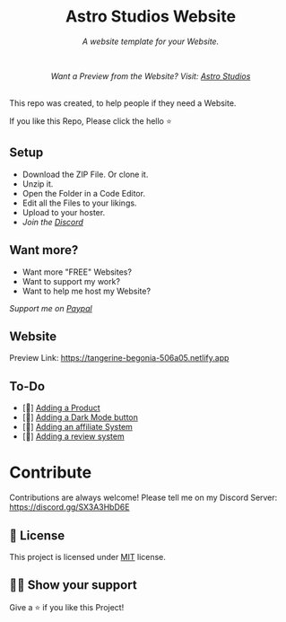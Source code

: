 <h1 align="center">Astro Studios Website</h1>
<p align="center"><i>A website template for your Website.</i></p>
<br>
<p align="center"><i>Want a Preview from the Website? Visit: <a href="https://tangerine-begonia-506a05.netlify.app">Astro Studios</a></i></p>
<br>
This repo was created, to help people if they need a Website.

If you like this Repo, Please click the hello :star:

## Setup
  - Download the ZIP File. Or clone it.
  - Unzip it.
  - Open the Folder in a Code Editor.
  - Edit all the Files to your likings.
  - Upload to your hoster.
  - <i>Join the <a href="https://discord.gg/SX3A3HbD6E">Discord</a></i>

## Want more?
  - Want more "FREE" Websites?
  - Want to support my work?
  - Want to help me host my Website?

   <i>Support me on <a href="https://paypal.me/Jvmall">Paypal</a></i> 

## Website

Preview Link: https://tangerine-begonia-506a05.netlify.app


## To-Do

- [:no_entry_sign:] [Adding a Product](art)
- [:no_entry_sign:] [Adding a Dark Mode button](code-styled)
- [:no_entry_sign:] [Adding an affiliate System](creativity)
- [:no_entry_sign:] [Adding a review system](flowcharts)

# Contribute

Contributions are always welcome! Please tell me on my Discord Server:
https://discord.gg/SX3A3HbD6E

## :pencil: License

This project is licensed under [MIT](https://opensource.org/licenses/MIT) license.

## :man_astronaut: Show your support

Give a ⭐️ if you like this Project!
